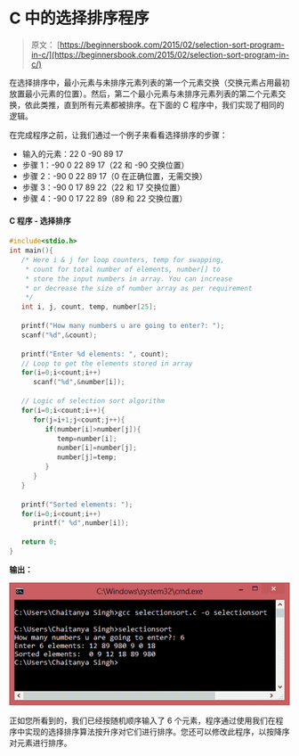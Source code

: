# C 中的选择排序程序

> 原文： [https://beginnersbook.com/2015/02/selection-sort-program-in-c/](https://beginnersbook.com/2015/02/selection-sort-program-in-c/)

在选择排序中，最小元素与未排序元素列表的第一个元素交换（交换元素占用最初放置最小元素的位置）。然后，第二个最小元素与未排序元素列表的第二个元素交换，依此类推，直到所有元素都被排序。在下面的 C 程序中，我们实现了相同的逻辑。

在完成程序之前，让我们通过一个例子来看看选择排序的步骤：

+   输入的元素：22 0 -90 89 17
+   步骤 1：-90 0 22 89 17（22 和 -90 交换位置）
+   步骤 2：-90 0 22 89 17（0 在正确位置，无需交换）
+   步骤 3：-90 0 17 89 22（22 和 17 交换位置）
+   步骤 4：-90 0 17 22 89（89 和 22 交换位置）

#### C 程序 - 选择排序

```c
#include<stdio.h>
int main(){
   /* Here i & j for loop counters, temp for swapping,
    * count for total number of elements, number[] to
    * store the input numbers in array. You can increase
    * or decrease the size of number array as per requirement
    */
   int i, j, count, temp, number[25];

   printf("How many numbers u are going to enter?: ");
   scanf("%d",&count);

   printf("Enter %d elements: ", count);
   // Loop to get the elements stored in array
   for(i=0;i<count;i++)
      scanf("%d",&number[i]);

   // Logic of selection sort algorithm
   for(i=0;i<count;i++){
      for(j=i+1;j<count;j++){
         if(number[i]>number[j]){
            temp=number[i];
            number[i]=number[j];
            number[j]=temp;
         }
      }
   }

   printf("Sorted elements: ");
   for(i=0;i<count;i++)
      printf(" %d",number[i]);

   return 0;
}
```

**输出：**

![selection_sort_output_cmd](img/5cac47adebb4a77a10e6c30d21e4bbc8.jpg)

正如您所看到的，我们已经按随机顺序输入了 6 个元素，程序通过使用我们在程序中实现的选择排序算法按升序对它们进行排序。您还可以修改此程序，以按降序对元素进行排序。